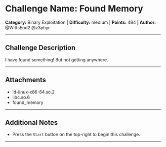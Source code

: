 # Challenge Name: Found Memory

**Category:** Binary Exploitation | **Difficulty:** medium | **Points:** 484 | **Author:** @WittsEnd2 @z3phyr

---

## Challenge Description

I have found something! But not getting anywhere.

---

## Attachments

- ld-linux-x86-64.so.2
- libc.so.6
- found_memory

---

## Additional Notes

* Press the `Start` button on the top-right to begin this challenge.

---
